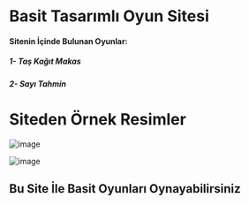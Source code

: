 <h1>Basit Tasarımlı Oyun Sitesi</h1>

<h4>Sitenin İçinde Bulunan Oyunlar:</h4>
<h5>1- Taş Kağıt Makas</h5>
<h5>2- Sayı Tahmin</h5>

<h1>Siteden Örnek Resimler</h1>

![image](https://github.com/user-attachments/assets/113a2435-84e0-4656-8c40-9120220ac6c9)

![image](https://github.com/user-attachments/assets/f005d4b2-63bc-48c9-86ed-4963e7a92adc)


<h2>Bu Site İle Basit Oyunları Oynayabilirsiniz</h2>

